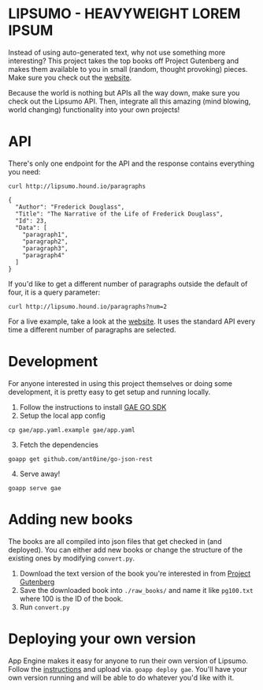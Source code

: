 # LIPSUMO - HEAVYWEIGHT LOREM IPSUM

Instead of using auto-generated text, why not use something more interesting? This project takes the top books off Project Gutenberg and makes them available to you in small (random, thought provoking) pieces. Make sure you check out the [website](http://lipsumo.hound.io).

Because the world is nothing but APIs all the way down, make sure you check out the Lipsumo API. Then, integrate all this amazing (mind blowing, world changing) functionality into your own projects!

# API

There's only one endpoint for the API and the response contains everything you need:

    curl http://lipsumo.hound.io/paragraphs

    {
      "Author": "Frederick Douglass",
      "Title": "The Narrative of the Life of Frederick Douglass",
      "Id": 23,
      "Data": [ 
        "paragraph1", 
        "paragraph2", 
        "paragraph3", 
        "paragraph4" 
      ]
    }

If you'd like to get a different number of paragraphs outside the default of four, it is a query parameter:

    curl http://lipsumo.hound.io/paragraphs?num=2

For a live example, take a look at the [website](http://lipsumo.hound.io). It uses the standard API every time a different number of paragraphs are selected.

# Development

For anyone interested in using this project themselves or doing some development, it is pretty easy to get setup and running locally.

1. Follow the instructions to install [GAE GO SDK](https://developers.google.com/appengine/docs/go/gettingstarted/devenvironment)
2. Setup the local app config
```
cp gae/app.yaml.example gae/app.yaml
```
3. Fetch the dependencies
```
goapp get github.com/ant0ine/go-json-rest
```
4. Serve away!
```
goapp serve gae
```
# Adding new books

The books are all compiled into json files that get checked in (and deployed). You can either add new books or change the structure of the existing ones by modifying `convert.py`.

1. Download the text version of the book you're interested in from [Project Gutenberg](http://www.gutenberg.org/)
2. Save the downloaded book into `./raw_books/` and name it like `pg100.txt` where 100 is the ID of the book.
3. Run `convert.py`

# Deploying your own version

App Engine makes it easy for anyone to run their own version of Lipsumo. Follow the [instructions](https://developers.google.com/appengine/docs/go/gettingstarted/uploading) and upload via. `goapp deploy gae`. You'll have your own version running and will be able to do whatever you'd like with it.


